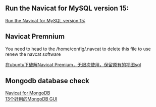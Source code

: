 
## Run the Navicat for MySQL version 15:
[Run the Navicat for MySQL version 15:](https://github.com/GlennOu66304/Full-Stack-Development/blob/master/Project%20%20%20building/CRM.md)  
## Navicat Premnium
You need to head to the /home/config/.navcat to delete this file to use renew the navcat software

[在ubuntu下破解Navicat Premium，无限次使用，保留原有的视图sql](https://blog.csdn.net/c_furong/article/details/80480131)  


## Mongodb database check
[Navicat for MongoDB](https://www.navicat.com/en/download/direct-download?product=navicat15-mongodb-en.AppImage&location=1)  
[13个好用的MongoDB GUI](https://developer.aliyun.com/article/721720)  
